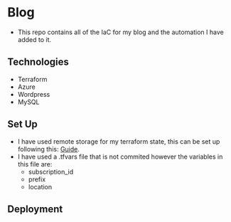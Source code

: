 # Blog

- This repo contains all of the IaC for my blog and the automation I have added to it. 

## Technologies 

- Terraform 
- Azure
- Wordpress
- MySQL

## Set Up 
- I have used remote storage for my terraform state, this can be set up following this: [Guide](https://docs.microsoft.com/en-us/azure/developer/terraform/store-state-in-azure-storage?tabs=powershell).
- I have used a .tfvars file that is not commited however the variables in this file are: 
    - subscription_id
    - prefix
    - location

## Deployment
